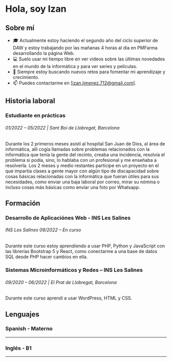 # Hola, soy Izan

## Sobre mí
- 🎓 Actualmente estoy haciendo el segundo año del ciclo superior de DAW y estoy trabajando por las mañanas 4 horas al dia en PMFarma desarrollando la página Web.
- 💻 Suelo usar mi tiempo libre en ver videos sobre las últimas novedades en el mundo de la informática y para ver series y películas.
- 🌱 Siempre estoy buscando nuevos retos para fomentar mi aprendizaje y crecimiento.
- 📫 Puedes contactarme en [izan.jimenez.712@gmail.com].

## Historia laboral
### Estudiante en prácticas 
###### *01/2022 – 05/2022 | Sant Boi de Llobregat, Barcelona*
Durante los 2 primeros meses asistí al hospital San Juan de Dios, al área de informática, allí cogía llamadas sobre problemas relacionados con la informática que tenía la gente del recinto, creaba una incidencia, resolvía el problema si podía, sino, lo hablaba con un profesional y me enseñaba a resolverla. Los 2 meses y medio restantes participe en un proyecto en el que impartía clases a gente mayor con algún tipo de discapacidad sobre cosas
básicas relacionadas con la informática que fueran útiles para sus necesidades, como enviar una baja laboral por correo, mirar su nómina o incluso cosas más básicas como enviar una foto por Whatsapp.

## Formación
### Desarrollo de Aplicaciónes Web - INS Les Salines
###### INS Les Salines *09/2022 – En curso*
Durante este curso estoy aprendiendo a usar PHP, Python y JavaScript con las librerías Bootstrap 5 y React, como conectarme a una base de datos SQL desde PHP hacer cambios en ella.

### Sistemas Microinformáticos y Redes – INS Les Salines
###### 09/2020 – 06/2022 | El Prat de Llobregat, Barcelona
Durante este curso aprendí a usar WordPress, HTML y CSS.

## Lenguajes
### Spanish - Materno
________________________________

### Inglés - B1
_____________________
